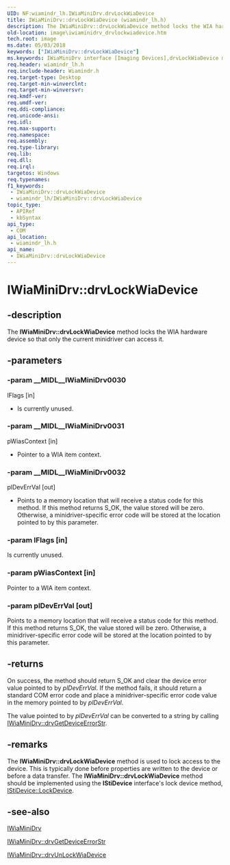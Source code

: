 ```yaml
---
UID: NF:wiamindr_lh.IWiaMiniDrv.drvLockWiaDevice
title: IWiaMiniDrv::drvLockWiaDevice (wiamindr_lh.h)
description: The IWiaMiniDrv::drvLockWiaDevice method locks the WIA hardware device so that only the current minidriver can access it.
old-location: image\iwiaminidrv_drvlockwiadevice.htm
tech.root: image
ms.date: 05/03/2018
keywords: ["IWiaMiniDrv::drvLockWiaDevice"]
ms.keywords: IWiaMiniDrv interface [Imaging Devices],drvLockWiaDevice method, IWiaMiniDrv.drvLockWiaDevice, IWiaMiniDrv::drvLockWiaDevice, MiniDrv_5ae2a5c5-524c-46ce-8ae4-d8edd5d76fcc.xml, drvLockWiaDevice, drvLockWiaDevice method [Imaging Devices], drvLockWiaDevice method [Imaging Devices],IWiaMiniDrv interface, image.iwiaminidrv_drvlockwiadevice, wiamindr_lh/IWiaMiniDrv::drvLockWiaDevice
req.header: wiamindr_lh.h
req.include-header: Wiamindr.h
req.target-type: Desktop
req.target-min-winverclnt: 
req.target-min-winversvr: 
req.kmdf-ver: 
req.umdf-ver: 
req.ddi-compliance: 
req.unicode-ansi: 
req.idl: 
req.max-support: 
req.namespace: 
req.assembly: 
req.type-library: 
req.lib: 
req.dll: 
req.irql: 
targetos: Windows
req.typenames: 
f1_keywords:
 - IWiaMiniDrv::drvLockWiaDevice
 - wiamindr_lh/IWiaMiniDrv::drvLockWiaDevice
topic_type:
 - APIRef
 - kbSyntax
api_type:
 - COM
api_location:
 - wiamindr_lh.h
api_name:
 - IWiaMiniDrv::drvLockWiaDevice
---
```


# IWiaMiniDrv::drvLockWiaDevice


## -description

The **IWiaMiniDrv::drvLockWiaDevice** method locks the WIA hardware device so that only the current minidriver can access it.

## -parameters

### -param __MIDL__IWiaMiniDrv0030

lFlags [in]

- Is currently unused.

### -param __MIDL__IWiaMiniDrv0031

pWiasContext [in]

- Pointer to a WIA item context.

### -param __MIDL__IWiaMiniDrv0032

plDevErrVal [out]

- Points to a memory location that will receive a status code for this method. If this method returns S_OK, the value stored will be zero. Otherwise, a minidriver-specific error code will be stored at the location pointed to by this parameter.

### -param lFlags [in]

Is currently unused.

### -param pWiasContext [in]

Pointer to a WIA item context.

### -param plDevErrVal [out]

Points to a memory location that will receive a status code for this method. If this method returns S_OK, the value stored will be zero. Otherwise, a minidriver-specific error code will be stored at the location pointed to by this parameter.

## -returns

On success, the method should return S_OK and clear the device error value pointed to by *plDevErrVal*. If the method fails, it should return a standard COM error code and place a minidriver-specific error code value in the memory pointed to by *plDevErrVal*.

The value pointed to by *plDevErrVal* can be converted to a string by calling [IWiaMiniDrv::drvGetDeviceErrorStr](./nf-wiamindr_lh-iwiaminidrv-drvgetdeviceerrorstr.md).

## -remarks

The **IWiaMiniDrv::drvLockWiaDevice** method is used to lock access to the device. This is typically done before properties are written to the device or before a data transfer. The **IWiaMiniDrv::drvLockWiaDevice** method should be implemented using the **IStiDevice** interface's lock device method, [IStiDevice::LockDevice](../sti/nf-sti-istidevice-lockdevice.md).

## -see-also

[IWiaMiniDrv](./nn-wiamindr_lh-iwiaminidrv.md)

[IWiaMiniDrv::drvGetDeviceErrorStr](./nf-wiamindr_lh-iwiaminidrv-drvgetdeviceerrorstr.md)

[IWiaMiniDrv::drvUnLockWiaDevice](./nf-wiamindr_lh-iwiaminidrv-drvunlockwiadevice.md)

